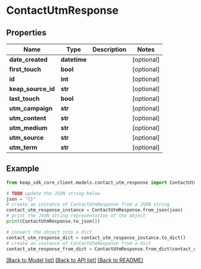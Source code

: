 # ContactUtmResponse


## Properties

Name | Type | Description | Notes
------------ | ------------- | ------------- | -------------
**date_created** | **datetime** |  | [optional] 
**first_touch** | **bool** |  | [optional] 
**id** | **int** |  | [optional] 
**keap_source_id** | **str** |  | [optional] 
**last_touch** | **bool** |  | [optional] 
**utm_campaign** | **str** |  | [optional] 
**utm_content** | **str** |  | [optional] 
**utm_medium** | **str** |  | [optional] 
**utm_source** | **str** |  | [optional] 
**utm_term** | **str** |  | [optional] 

## Example

```python
from keap_sdk_core_client.models.contact_utm_response import ContactUtmResponse

# TODO update the JSON string below
json = "{}"
# create an instance of ContactUtmResponse from a JSON string
contact_utm_response_instance = ContactUtmResponse.from_json(json)
# print the JSON string representation of the object
print(ContactUtmResponse.to_json())

# convert the object into a dict
contact_utm_response_dict = contact_utm_response_instance.to_dict()
# create an instance of ContactUtmResponse from a dict
contact_utm_response_from_dict = ContactUtmResponse.from_dict(contact_utm_response_dict)
```
[[Back to Model list]](../README.md#documentation-for-models) [[Back to API list]](../README.md#documentation-for-api-endpoints) [[Back to README]](../README.md)


